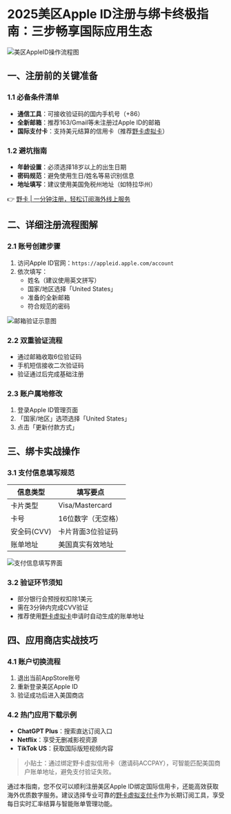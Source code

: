# 2025美区Apple ID注册与绑卡终极指南：三步畅享国际应用生态

![美区AppleID操作流程图](https://bbtdd.com/wp-content/uploads/img/65919798.webp)

## 一、注册前的关键准备
### 1.1 必备条件清单
- **通信工具**：可接收验证码的国内手机号（+86）
- **全新邮箱**：推荐163/Gmail等未注册过Apple ID的邮箱
- **国际支付卡**：支持美元结算的信用卡（推荐[野卡虚拟卡](https://bbtdd.com/yeka)）

### 1.2 避坑指南
- **年龄设置**：必须选择18岁以上的出生日期
- **密码规范**：避免使用生日/姓名等易识别信息
- **地址填写**：建议使用美国免税州地址（如特拉华州）

👉 [野卡 | 一分钟注册，轻松订阅海外线上服务](https://bbtdd.com/yeka)

## 二、详细注册流程图解
### 2.1 账号创建步骤
1. 访问Apple ID官网：`https://appleid.apple.com/account`
2. 依次填写：
   - 姓名（建议使用英文拼写）
   - 国家/地区选择「United States」
   - 准备的全新邮箱
   - 符合规范的密码

![邮箱验证示意图](https://bbtdd.com/wp-content/uploads/img/90952643925.webp)

### 2.2 双重验证流程
- 通过邮箱收取6位验证码
- 手机短信接收二次验证码
- 验证通过后完成基础注册

### 2.3 账户属地修改
1. 登录Apple ID管理页面
2. 「国家/地区」选项选择「United States」
3. 点击「更新付款方式」

## 三、绑卡实战操作
### 3.1 支付信息填写规范
| 信息类型       | 填写要点                 |
|----------------|--------------------------|
| 卡片类型       | Visa/Mastercard         |
| 卡号           | 16位数字（无空格）      |
| 安全码(CVV)    | 卡片背面3位验证码       |
| 账单地址       | 美国真实有效地址        |

![支付信息填写界面](https://bbtdd.com/wp-content/uploads/img/631089105.webp)

### 3.2 验证环节须知
- 部分银行会预授权扣除1美元
- 需在3分钟内完成CVV验证
- 推荐使用[野卡虚拟卡](https://bbtdd.com/yeka)申请时自动生成的账单地址

## 四、应用商店实战技巧
### 4.1 账户切换流程
1. 退出当前AppStore账号
2. 重新登录美区Apple ID
3. 验证成功后进入美国商店

### 4.2 热门应用下载示例
- **ChatGPT Plus**：搜索直达订阅入口
- **Netflix**：享受无删减影视资源
- **TikTok US**：获取国际版短视频内容

> 小贴士：通过绑定野卡虚拟信用卡（邀请码ACCPAY），可智能匹配美国商户账单地址，避免支付验证失败。

通过本指南，您不仅可以顺利注册美区Apple ID绑定国际信用卡，还能高效获取海外优质数字服务。建议选择专业可靠的[野卡虚拟支付卡](https://bbtdd.com/yeka)作为长期订阅工具，享受每日实时汇率结算与智能账单管理功能。